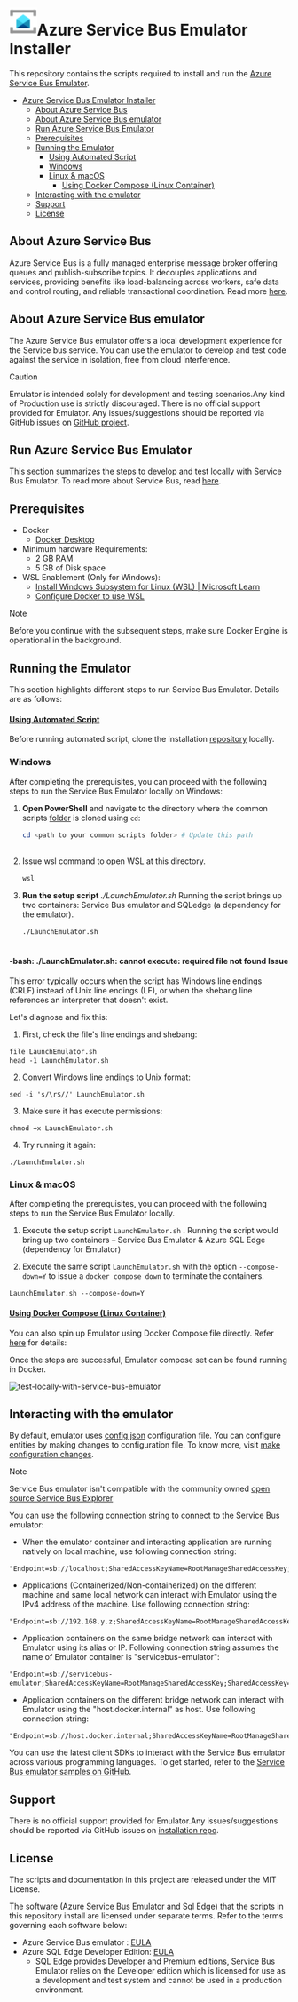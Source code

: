 
 # <img src="https://github.com/Azure/azure-service-bus-emulator-installer/blob/main/azure-servicebus-emulator.svg" alt="Event-Hubs Logo" width="50">Azure Service Bus Emulator Installer

This repository contains the scripts required to install and run the  [Azure Service Bus Emulator](https://learn.microsoft.com/en-us/azure/service-bus-messaging/overview-emulator).

- [Azure Service Bus Emulator Installer](#azure-service-bus-emulator-installer)
  - [About Azure Service Bus](#about-azure-service-bus)
  - [About Azure Service Bus emulator](#about-azure-service-bus-emulator)
  - [Run Azure Service Bus Emulator](#run-azure-service-bus-emulator)
  - [Prerequisites](#prerequisites)
  - [Running the Emulator](#running-the-emulator)
      - [Using Automated Script](#using-automated-script)
    - [Windows](#windows)
    - [Linux \& macOS](#linux--macos)
      - [Using Docker Compose (Linux Container)](#using-docker-compose-linux-container)
  - [Interacting with the emulator](#interacting-with-the-emulator)
  - [Support](#support)
  - [License](#license)

## About Azure Service Bus

Azure Service Bus is a fully managed enterprise message broker offering queues and publish-subscribe topics. It decouples applications and services, providing benefits like load-balancing across workers, safe data and control routing, and reliable transactional coordination. Read more [here](https://learn.microsoft.com/en-us/azure/service-bus-messaging/service-bus-messaging-overview).

## About Azure Service Bus emulator 

The Azure Service Bus emulator offers a local development experience for the Service bus service. You can use the emulator to develop and test code against the service in isolation, free from cloud interference.

>[!CAUTION]
>Emulator is intended solely for development and testing scenarios.Any kind of Production use is strictly discouraged. There is no official support provided for Emulator.
> Any issues/suggestions should be reported via GitHub issues on [GitHub project](https://github.com/Azure/azure-service-bus-emulator-installer/issues).
## Run Azure Service Bus Emulator 

This section summarizes the steps to develop and test locally with Service Bus Emulator. To read more about Service Bus, read [here](https://learn.microsoft.com/en-us/azure/service-bus-messaging/service-bus-messaging-overview).

## Prerequisites

- Docker 
  - [Docker Desktop](https://docs.docker.com/desktop/install/windows-install/#:~:text=Install%20Docker%20Desktop%20on%20Windows%201%20Download%20the,on%20your%20choice%20of%20backend.%20...%20More%20items) 
- Minimum hardware Requirements:
  - 2 GB RAM
  - 5 GB of Disk space
- WSL Enablement (Only for Windows):
  - [Install Windows Subsystem for Linux (WSL) | Microsoft Learn](https://learn.microsoft.com/en-us/windows/wsl/install)
  -  [Configure Docker to use WSL](https://docs.docker.com/desktop/wsl/#:~:text=Turn%20on%20Docker%20Desktop%20WSL%202%201%20Download,engine%20..%20...%206%20Select%20Apply%20%26%20Restart.)

>[!NOTE]
>Before you continue with the subsequent steps, make sure Docker Engine is operational in the background.

## Running the Emulator 

This section highlights different steps to run Service Bus Emulator. Details are as follows:

#### [Using Automated Script](#tab/automated-script)

Before running automated script, clone the installation [repository](https://github.com/Azure/azure-service-bus-emulator-installer) locally.
 
### Windows
After completing the prerequisites, you can proceed with the following steps to run the Service Bus Emulator locally on Windows: 

1. **Open PowerShell** and navigate to the directory where the common scripts [folder](ServiceBus-Emulator/Scripts/Common) is cloned using `cd`:
   ```powershell
   cd <path to your common scripts folder> # Update this path
      
2. Issue wsl command to open WSL at this directory.
   ```powershell
   wsl

3. **Run the setup script** *./LaunchEmulator.sh* Running the script brings up two containers: Service Bus emulator and SQLedge (a dependency for the emulator).
   ```bash
   ./LaunchEmulator.sh
 
#### -bash: ./LaunchEmulator.sh: cannot execute: required file not found Issue

This error typically occurs when the script has Windows line endings (CRLF) instead of Unix line endings (LF), or when the shebang line references an interpreter that doesn't exist.

Let's diagnose and fix this:

1. First, check the file's line endings and shebang:
```
file LaunchEmulator.sh
head -1 LaunchEmulator.sh
```

2. Convert Windows line endings to Unix format:
```
sed -i 's/\r$//' LaunchEmulator.sh
```

3. Make sure it has execute permissions:
```
chmod +x LaunchEmulator.sh
```

4. Try running it again:
```
./LaunchEmulator.sh
```


### Linux & macOS
After completing the prerequisites, you can proceed with the following steps to run the Service Bus Emulator locally. 


1. Execute the setup script `LaunchEmulator.sh` . Running the script would  bring up two containers – Service Bus Emulator & Azure SQL Edge (dependency for Emulator)


2. Execute the same script `LaunchEmulator.sh` with the option `--compose-down=Y` to issue a `docker compose down` to terminate the containers.

```shell
LaunchEmulator.sh --compose-down=Y
```

#### [Using Docker Compose (Linux Container)](#tab/docker-linux-container)


You can also spin up Emulator using Docker Compose file directly. Refer [here](https://learn.microsoft.com/en-us/azure/service-bus-messaging/test-locally-with-service-bus-emulator#tabs=docker-linux-container) for details:






Once the steps are successful, Emulator compose set can be found running in Docker.

![test-locally-with-service-bus-emulator](https://github.com/user-attachments/assets/0792b294-a3dc-4980-aca2-ec4db04125a6)

## Interacting with the emulator

By default, emulator uses [config.json](https://github.com/Azure/azure-service-bus-emulator-installer/blob/main/ServiceBus-Emulator/Config/Config.json) configuration file. You can configure entities by making changes to configuration file. To know more, visit [make configuration changes](https://learn.microsoft.com/en-us/azure/service-bus-messaging/overview-emulator#quota-configuration-changes). 

>[!NOTE]
> Service Bus emulator isn't compatible with the community owned [open source Service Bus Explorer](https://github.com/paolosalvatori/ServiceBusExplorer)

You can use the following connection string to connect to the Service Bus emulator:

 - When the emulator container and interacting application are running natively on local machine, use following connection string:
```
"Endpoint=sb://localhost;SharedAccessKeyName=RootManageSharedAccessKey;SharedAccessKey=SAS_KEY_VALUE;UseDevelopmentEmulator=true;"
```
  - Applications (Containerized/Non-containerized) on the different machine and same local network can interact with Emulator using the IPv4 address of the machine. Use following connection string:
```
"Endpoint=sb://192.168.y.z;SharedAccessKeyName=RootManageSharedAccessKey;SharedAccessKey=SAS_KEY_VALUE;UseDevelopmentEmulator=true;"
```
  - Application containers on the same bridge network can interact with Emulator using its alias or IP. Following connection string assumes the name of Emulator container is "servicebus-emulator":
```
"Endpoint=sb://servicebus-emulator;SharedAccessKeyName=RootManageSharedAccessKey;SharedAccessKey=SAS_KEY_VALUE;UseDevelopmentEmulator=true;"
```
  - Application containers on the different bridge network can interact with Emulator using the "host.docker.internal" as host. Use following connection string:
```
"Endpoint=sb://host.docker.internal;SharedAccessKeyName=RootManageSharedAccessKey;SharedAccessKey=SAS_KEY_VALUE;UseDevelopmentEmulator=true;"
```

You can use the latest client SDKs to interact with the Service Bus emulator across various programming languages. To get started, refer to the [Service Bus emulator samples on GitHub](https://github.com/Azure/azure-service-bus-emulator-installer/tree/main/Sample-Code-Snippets/NET/ServiceBus.Emulator.Console.Sample).



## Support

There is no official support provided for Emulator.Any issues/suggestions should be reported via GitHub issues on [installation repo](https://github.com/Azure/azure-service-bus-emulator-installer/issues).

## License

The scripts and documentation in this project are released under the MIT License.

The software (Azure Service Bus Emulator and Sql Edge) that the scripts in this repository install are licensed under separate terms. Refer to the terms governing each software below:
- Azure Service Bus emulator : [EULA](https://github.com/Azure/azure-service-bus-emulator-installer/blob/main/EMULATOR_EULA.txt)
- Azure SQL Edge Developer Edition: [EULA](https://go.microsoft.com/fwlink/?linkid=2139274) 
  - SQL Edge provides Developer and Premium editions, Service Bus Emulator relies on the Developer edition which is licensed for use as a development and test system and cannot be used in a production environment.







   


